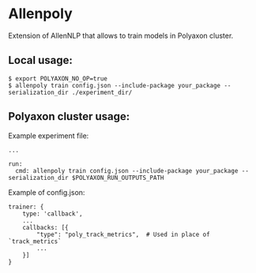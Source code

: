 # Allenpoly

Extension of AllenNLP that allows to train models in Polyaxon cluster. 

## Local usage:
```
$ export POLYAXON_NO_OP=true
$ allenpoly train config.json --include-package your_package --serialization_dir ./experiment_dir/  
```

## Polyaxon cluster usage:

Example experiment file:
```
...

run:
  cmd: allenpoly train config.json --include-package your_package --serialization_dir $POLYAXON_RUN_OUTPUTS_PATH
```

Example of config.json:
```
trainer: {
    type: 'callback',
    ...
    callbacks: [{
        "type": "poly_track_metrics",  # Used in place of `track_metrics`
        ...
    }]
}
```

